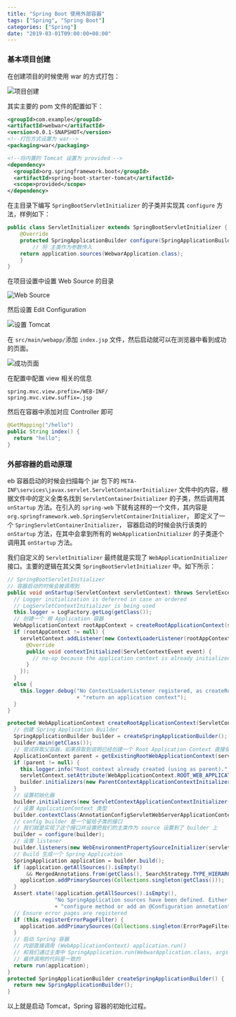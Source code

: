 ```yaml
---
title: "Spring Boot 使用外部容器"
tags: ["Spring", "Spring Boot"]
categories: ["Spring"]
date: "2019-03-01T09:00:00+08:00"
---
```


### 基本项目创建

在创建项目的时候使用 war 的方式打包：

![项目创建](http://img.programya.com/Snipaste_2019-12-18_22-13-39.png)

其实主要的 pom 文件的配置如下：

```xml
<groupId>com.example</groupId>
<artifactId>webwar</artifactId>
<version>0.0.1-SNAPSHOT</version>
<!--打包方式设置为 war-->
<packaging>war</packaging>

<!--将内置的 Tomcat 设置为 provided -->
<dependency>
  <groupId>org.springframework.boot</groupId>
  <artifactId>spring-boot-starter-tomcat</artifactId>
  <scope>provided</scope>
</dependency>
```

在主目录下编写 `SpringBootServletInitializer` 的子类并实现其 `configure` 方法，样例如下：

```java
public class ServletInitializer extends SpringBootServletInitializer {
	@Override
	protected SpringApplicationBuilder configure(SpringApplicationBuilder application) {
		// 将 主类作为参数传入
    return application.sources(WebwarApplication.class);
	}
}
```



在项目设置中设置 Web Source 的目录

![Web Source](http://img.programya.com/Snipaste_2019-12-18_22-19-06.png)

然后设置 Edit Configuration

![设置 Tomcat](http://img.programya.com/Snipaste_2019-12-18_22-21-18.png)

在 `src/main/webapp/`添加 `index.jsp` 文件，然后启动就可以在浏览器中看到成功的页面。

![成功页面](http://img.programya.com/Snipaste_2019-12-18_22-24-36.png)

在配置中配置 view 相关的信息

```properties
spring.mvc.view.prefix=/WEB-INF/
spring.mvc.view.suffix=.jsp
```

然后在容器中添加对应 Controller 即可

```java
@GetMapping("/hello")
public String index() {
  return "hello";
}
```



### 外部容器的启动原理

eb 容器启动的时候会扫描每个 jar 包下的 `META-INF\services\javax.servlet.ServletContainerInitializer` 文件中的内容，根据文件中的定义全类名找到 `ServletContainerInitializer` 的子类，然后调用其 `onStartup` 方法。在引入的 `spring-web` 下就有这样的一个文件，其内容是 `org.springframework.web.SpringServletContainerInitializer`， 即定义了一个 `SpringServletContainerInitializer`， 容器启动的时候会执行该类的 `onStartup` 方法，在其中会拿到所有的 `WebApplicationInitializer` 的子类逐个调用其 `onStartup` 方法。

我们自定义的 `ServletInitializer` 最终就是实现了 `WebApplicationInitializer` 接口。主要的逻辑在其父类 `SpringBootServletInitializer` 中。如下所示：

```java
// SpringBootServletInitializer
// 容器启动的时候会被调用到
public void onStartup(ServletContext servletContext) throws ServletException {
  // Logger initialization is deferred in case an ordered
  // LogServletContextInitializer is being used
  this.logger = LogFactory.getLog(getClass());
  // 创建一个 根 Application 容器
  WebApplicationContext rootAppContext = createRootApplicationContext(servletContext);
  if (rootAppContext != null) {
    servletContext.addListener(new ContextLoaderListener(rootAppContext) {
      @Override
      public void contextInitialized(ServletContextEvent event) {
        // no-op because the application context is already initialized
      }
    });
  }
  else {
    this.logger.debug("No ContextLoaderListener registered, as createRootApplicationContext() did not "
                      + "return an application context");
  }
}

protected WebApplicationContext createRootApplicationContext(ServletContext servletContext) {
  // 创建 Spring Application Builder
  SpringApplicationBuilder builder = createSpringApplicationBuilder();
  builder.main(getClass());
  // 尝试获取父容器，如果获取到说明已经创建一个 Root Application Context 直接使用就好了
  ApplicationContext parent = getExistingRootWebApplicationContext(servletContext);
  if (parent != null) {
    this.logger.info("Root context already created (using as parent).");
    servletContext.setAttribute(WebApplicationContext.ROOT_WEB_APPLICATION_CONTEXT_ATTRIBUTE, null);
    builder.initializers(new ParentContextApplicationContextInitializer(parent));
  }
  // 设置初始化器
  builder.initializers(new ServletContextApplicationContextInitializer(servletContext));
  // 设置 ApplicationContext 类型
  builder.contextClass(AnnotationConfigServletWebServerApplicationContext.class);
  // config builder 是一个留给子类的接口
  // 我们就是实现了这个接口并设置把我们的主类作为 source 设置到了 builder 上
  builder = configure(builder);
  // 设置 listener
  builder.listeners(new WebEnvironmentPropertySourceInitializer(servletContext));
  // Build 生成一个 Spring Application
  SpringApplication application = builder.build();
  if (application.getAllSources().isEmpty()
      && MergedAnnotations.from(getClass(), SearchStrategy.TYPE_HIERARCHY).isPresent(Configuration.class)) {
    application.addPrimarySources(Collections.singleton(getClass()));
  }
  Assert.state(!application.getAllSources().isEmpty(),
               "No SpringApplication sources have been defined. Either override the "
               + "configure method or add an @Configuration annotation");
  // Ensure error pages are registered
  if (this.registerErrorPageFilter) {
    application.addPrimarySources(Collections.singleton(ErrorPageFilterConfiguration.class));
  }
  // 启动 Spring 容器
  // 内部直接调用 (WebApplicationContext) application.run() 
  // 和我们通过主类中 SpringApplication.run(WebwarApplication.class, args); 
  // 最终调用的代码是一致的
  return run(application);
}
protected SpringApplicationBuilder createSpringApplicationBuilder() {
  return new SpringApplicationBuilder();
}
```

以上就是启动 Tomcat，Spring 容器的初始化过程。